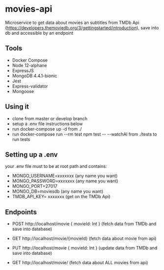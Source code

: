 # movies-api
Microservice to get data about movies an subtitles from TMDb Api (https://developers.themoviedb.org/3/gettingstarted/introduction), save into db and accessible by an endpoint

## Tools
* Docker Compose
* Node 12-alphane
* ExpressJS
* MongoDB 4.4.1-bionic
* Jest
* Express-validator
* Mongoose

## Using it
* clone from master or develop branch
* setup a .env file instructions below
* run docker-compose up -d from ./
* run docker-compose run --rm test npm test -- --watchAl from ./tests to run tests

## Setting up a .env
your .env file must to be at root path and contains:

* MONGO_USERNAME=xxxxxxx (any name you want)
* MONGO_PASSWORD=xxxxxxx (any name you want)
* MONGO_PORT=27017
* MONGO_DB=moviesdb (any name you want)
* TMDB_API_KEY= xxxxxxx (get on the TMDb Api)

## Endpoints

* POST http://localhost/movie { movieId: Int } (fetch data from TMDb and save into database)

* GET http://localhost/movie/{movieId} (fetch data about movie from api)

* PUT http://localhost/movie { movieId: Int } (update data from TMDb and save into database)

* GET http://localhost/movie/ (fetch data about ALL movies from api)


